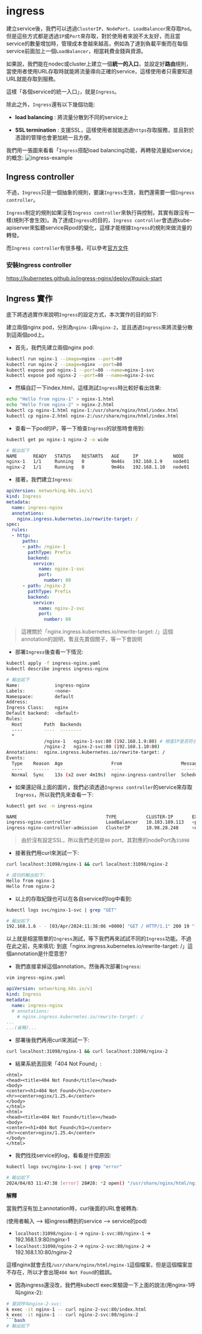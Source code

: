 # ingress

建立service後，我們可以透過`ClusterIP`、`NodePort`、`LoadBalancer`來存取`Pod`。但是這些方式都是透過`IP`或`Port`來存取，對於使用者來說不太友好，而且當service的數量增加時，管理成本會越來越高，例如為了達到負載平衡而在每個service前面加上一個`LoadBalancer`，相當耗費金錢與資源。

如果說，我們能在nodec或cluster上建立一個**統一的入口**，並設定好**路由**規則，當使用者使用URL存取時就能將流量導向正確的service，這樣使用者只需要知道URL就能存取到服務。

這樣「各個service的統一入口」，就是`Ingress`。

除此之外，`Ingress`還有以下幾個功能:

 * **load balancing** : 將流量分散到不同的service上

  * **SSL termination** : 支援SSL，這樣使用者就能透過`https`存取服務，並且對於憑證的管理也會更加統一且方便。

我們用一張圖來看看「`Ingress`搭配load balancing功能，再轉發流量給service」的概念:
![ingress-example](29-1-ingress.png)

## Ingress controller

不過，`Ingress`只是一個抽象的規則，要讓`Ingress`生效，我們還需要一個`Ingress controller`。

`Ingress`制定的規則如果沒有`Ingress controller`來執行與控制，其實有跟沒有一樣(規則不會生效)。為了達成`Ingress`的目的，`Ingress controller`會透過kube-apiserver來監聽service與pod的變化，這樣才能根據`Ingress`的規則來做流量的轉發。

而`Ingress controller`有很多種，可以參考[官方文件](https://kubernetes.io/docs/concepts/services-networking/ingress-controllers/#additional-controllers)

### 安裝Ingress controller

https://kubernetes.github.io/ingress-nginx/deploy/#quick-start

## Ingress 實作

底下將透過實作來說明`Ingress`的設定方式，本次實作的目的如下:


建立兩個nginx pod，分別為`nginx-1`與`nginx-2`，並且透過`Ingress`來將流量分散到這兩個pod上。

  * 首先，我們先建立兩個nginx pod:
```bash
kubectl run nginx-1 --image=nginx --port=80
kubectl run nginx-2 --image=nginx --port=80
kubectl expose pod nginx-1 --port=80 --name=nginx-1-svc
kubectl expose pod nginx-2 --port=80 --name=nginx-2-svc
```

  * 然橫自訂一下index.html，這樣測試`Ingress`時比較好看出效果:
```bash
echo "Hello from nginx-1" > nginx-1.html
echo "Hello from nginx-2" > nginx-2.html
kubectl cp nginx-1.html nginx-1:/usr/share/nginx/html/index.html
kubectl cp nginx-2.html nginx-2:/usr/share/nginx/html/index.html
```

  * 查看一下pod的IP，等一下檢查`Ingress`的狀態時會用到:
```bash
kubectl get po nginx-1 nginx-2 -o wide
```
```bash
# 輸出如下
NAME      READY   STATUS    RESTARTS   AGE     IP             NODE     NOMINATED NODE   READINESS GATES
nginx-1   1/1     Running   0          9m46s   192.168.1.9    node01   <none>           <none>
nginx-2   1/1     Running   0          9m46s   192.168.1.10   node01   <none>           <none>
```

  * 接著，我們建立`Ingress`:
```yaml
apiVersion: networking.k8s.io/v1
kind: Ingress
metadata:
  name: ingress-nginx
  annotations:
    nginx.ingress.kubernetes.io/rewrite-target: /
spec:
  rules:
  - http:
      paths:
      - path: /nginx-1
        pathType: Prefix
        backend:
          service:
            name: nginx-1-svc
            port:
              number: 80
      - path: /nginx-2
        pathType: Prefix
        backend:
          service:
            name: nginx-2-svc
            port: 
              number: 80
```
> 這裡關於「nginx.ingress.kubernetes.io/rewrite-target: /」這個annotation的說明，暫且先賣個關子，等一下會說明

  * 部署`Ingress`後查看一下情況:
```bash
kubectl apply -f ingress-nginx.yaml
kubectl describe ingress ingress-nginx
```
```bash
# 輸出如下
Name:             ingress-nginx
Labels:           <none>
Namespace:        default
Address:          
Ingress Class:    nginx
Default backend:  <default>
Rules:
  Host        Path  Backends
  ----        ----  --------
  *           
              /nginx-1   nginx-1-svc:80 (192.168.1.9:80) # 檢查IP是否符合預期?
              /nginx-2   nginx-2-svc:80 (192.168.1.10:80)
Annotations:  nginx.ingress.kubernetes.io/rewrite-target: /
Events:
  Type    Reason  Age                  From                      Message
  ----    ------  ----                 ----                      -------
  Normal  Sync    13s (x2 over 4m19s)  nginx-ingress-controller  Scheduled for sync
```

  * 如果還記得上面的圖片，我們必須透過`Ingress controller`的service來存取`Ingress`，所以我們先來查看一下:
```bash
kubectl get svc -n ingress-nginx
```
```bash
NAME                                 TYPE           CLUSTER-IP       EXTERNAL-IP   PORT(S)                      AGE
ingress-nginx-controller             LoadBalancer   10.103.189.113   <pending>     80:31098/TCP,443:32654/TCP   27m
ingress-nginx-controller-admission   ClusterIP      10.98.28.248     <none>        443/TCP                      27m
```
> 由於沒有設定SSL，所以我們走的是`80` port，其對應的nodePort為`31098`

  * 接著我們用curl來測試一下:
```bash
curl localhost:31098/nginx-1 && curl localhost:31098/nginx-2
```
```bash
# 成功的輸出如下:
Hello from nginx-1
Hello from nginx-2
```

  * 以上的存取紀錄也可以在各自service的log中看到:
```bash
kubectl logs svc/nginx-1-svc | grep "GET"
```
```bash
# 輸出如下
192.168.1.6 - - [03/Apr/2024:11:38:06 +0000] "GET / HTTP/1.1" 200 19 "-" "curl/7.68.0" "192.168.0.0"
```

以上就是相當簡單的`Ingress`測試，等下我們再來試試不同的`Ingress`功能。不過在此之前，先來填坑: 到底「nginx.ingress.kubernetes.io/rewrite-target: /」這個annotation是什麼意思?

  * 我們直接拿掉這個annotation，然後再次部署`Ingress`:
```bash
vim ingress-nginx.yaml
```
```yaml
apiVersion: networking.k8s.io/v1
kind: Ingress
metadata:
  name: ingress-nginx
  # annotations:
    # nginx.ingress.kubernetes.io/rewrite-target: /
...
...(省略)...
```

  * 部署後我們再用curl來測試一下:
```bash
curl localhost:31098/nginx-1 && curl localhost:31098/nginx-2
```

  * 結果系統丟回來「404 Not Found」:
```text
<html>
<head><title>404 Not Found</title></head>
<body>
<center><h1>404 Not Found</h1></center>
<hr><center>nginx/1.25.4</center>
</body>
</html>
<html>
<head><title>404 Not Found</title></head>
<body>
<center><h1>404 Not Found</h1></center>
<hr><center>nginx/1.25.4</center>
</body>
</html>
```

  * 我們找找service的log，看看是什麼原因:
```bash
kubectl logs svc/nginx-1-svc | grep "error"
```
```bash
# 輸出如下
2024/04/03 11:47:38 [error] 28#28: *2 open() "/usr/share/nginx/html/nginx-1" failed (2: No such file or directory), client: 192.168.1.6, server: localhost, request: "GET /nginx-1 HTTP/1.1", host: "localhost:31098"
```

**解釋**

當我們沒有加上annotation時，curl後面的URL會被轉為:

  (使用者輸入 --> 經ingress轉到的service --> service的pod)

* `localhost:31098/nginx-1` -> `nginx-1-svc:80/nginx-1` -> 192.168.1.9:80/nginx-1
* `localhost:31098/nginx-2` -> `nginx-2-svc:80/nginx-2` -> 192.168.1.10:80/nginx-2

這樣nginx就會去找`/usr/share/nginx/html/nginx-1`這個檔案，但是這個檔案並不存在，所以才會出現`404 Not Found`的錯誤。

* 因為ingress還沒改，我們用kubectl exec來驗證一下上面的說法(用nginx-1呼叫nginx-2):

```bash
# 嘗試呼叫nginx-2-svc:
k exec -it nginx-1 -- curl nginx-2-svc:80/index.html
k exec -it nginx-1 -- curl nginx-2-svc:80/nginx-2
```bash
# 輸出如下

